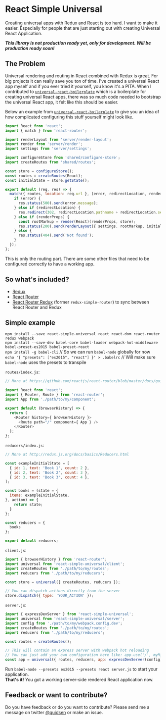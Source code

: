 # React Simple Universal
Creating universal apps with Redux and React is too hard. I want to make it easier. Especially for people that are just starting out with creating Universal React Application.

_**This library is not production ready yet, only for development. Will be production ready soon!**_

## The Problem
Universal rendering and routing in React combined with Redux is great. For big projects it can really save you ton of time.
I've created a universal React app myself and if you ever tried it yourself, you know it's a PITA. 
When I contributed to [`universal-react-boilerplate`](https://github.com/cloverfield-tools/universal-react-boilerplate) which is a boilerplate for creating universal React apps, there was so much code needed to bootstrap the universal React app, it felt like this should be easier.

Below an example from [`universal-react-boilerplate`](https://github.com/cloverfield-tools/universal-react-boilerplate) to give you an idea of how complicated configuring this stuff yourself might look like.

```javascript
import React from 'react';
import { match } from 'react-router';

import renderLayout from 'server/render-layout';
import render from 'server/render';
import settings from 'server/settings';

import configureStore from 'shared/configure-store';
import createRoutes from 'shared/routes';

const store = configureStore();
const routes = createRoutes(React);
const initialState = store.getState();

export default (req, res) => {
  match({ routes, location: req.url }, (error, redirectLocation, renderProps) => {
    if (error) {
      res.status(500).send(error.message);
    } else if (redirectLocation) {
      res.redirect(302, redirectLocation.pathname + redirectLocation.search);
    } else if (renderProps) {
      const rootMarkup = render(React)(renderProps, store);
      res.status(200).send(renderLayout({ settings, rootMarkup, initialState }));
    } else {
      res.status(404).send('Not found');
    }
  });
};
```

This is only the routing part. There are some other files that need to be configured correctly to have a working app.

## So what's included?
- [Redux](https://github.com/rackt/redux)
- [React Router](https://github.com/rackt/react-router)
- [React Router Redux](https://github.com/rackt/react-router-redux) (former `redux-simple-router`) to sync between React Router and Redux

## Simple example

`npm install --save react-simple-universal react react-dom react-router redux webpack`  
`npm install --save-dev babel-core babel-loader webpack-hot-middleware babel-preset-es2015 babel-preset-react`  
`npm install -g babel-cli` // So we can run `babel-node` globally for now  
`echo '{ "presets": ["es2015", "react"] }' > .babelrc` // Will make sure `babel-node` uses the presets to transpile

`routes/index.js`:
```javascript
// More at https://github.com/reactjs/react-router/blob/master/docs/guides/RouteConfiguration.md

import React from 'react';
import { Router, Route } from 'react-router';
import App from './path/to/my/component';

export default (browserHistory) => {
  return (
    <Router history={ browserHistory }>
      <Route path="/" component={ App } />
    </Router>
  );
};
```

`reducers/index.js`:
```javascript
// More at http://redux.js.org/docs/basics/Reducers.html

const exampleInitialState = [
  { id: 1, text: 'Book 1', count: 2 },
  { id: 2, text: 'Book 2', count: 3 },
  { id: 3, text: 'Book 3', count: 4 },
];

const books = (state = {
  items: exampleInitialState,
}, action) => {
    return state;
  }
};

const reducers = {
  books
};

export default reducers;
```

`client.js`:
```javascript
import { browserHistory } from 'react-router';
import universal from 'react-simple-universal/client';
import createRoutes from './path/to/my/routes';
import reducers from './path/to/my/reducers';

const store = universal({ createRoutes, reducers });

// You can dispatch actions directly from the server
store.dispatch({ type: 'YOUR_ACTION' });
```

`server.js`:
```javascript
import { expressDevServer } from 'react-simple-universal';
import universal from 'react-simple-universal/server';
import config from './path/to/my/webpack.config.dev';
import createRoutes from './path/to/my/routes';
import reducers from './path/to/my/reducers';

const routes = createRoutes();

// This will contain an express server with webpack hot reloading
// You can just add your own configuration here like: app.use('/', myMiddleware)
const app = universal({ routes, reducers, app: expressDevServer(config) });
```

Run `babel-node --presets es2015 --presets react server.js` to start your application.  
**That's it!** You got a working server-side rendered React application now.

## Feedback or want to contribute?
Do you have feedback or do you want to contribute? Please send me a message on twitter [@guidsen](https://twitter.com/guidsen) or make an issue.
